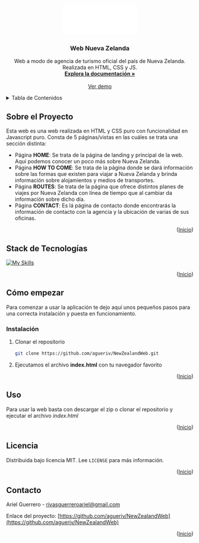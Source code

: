 <!-- Improved compatibility of back to top link: See: https://github.com/othneildrew/Best-README-Template/pull/73 -->

<a name="readme-top"></a>

<!--
*** Thanks for checking out the Best-README-Template. If you have a suggestion
*** that would make this better, please fork the repo and create a pull request
*** or simply open an issue with the tag "enhancement".
*** Don't forget to give the project a star!
*** Thanks again! Now go create something AMAZING! :D
-->

<!-- PROJECT LOGO -->
<br />
<div align="center">
  <a href="https://github.com/agueriv/">
    <img src="img/logoNZ.svg" alt="Logo" width="200" height="80">
  </a>

  <h3 align="center">Web Nueva Zelanda</h3>

  <p align="center">
    Web a modo de agencia de turismo oficial del país de Nueva Zelanda. Realizada en HTML, CSS y JS.
    <br />
    <a href="https://github.com/agueriv/NewZealandWeb/README.md"><strong>Explora la documentación »</strong></a>
    <br />
    <br />
    <a href="https://agueriv3110.ieszaidinvergeles.es/DIWEB/NewZealand/">Ver demo</a>
  </p>
</div>

<!-- TABLE OF CONTENTS -->
<details>
  <summary>Tabla de Contenidos</summary>
  <ol>
    <li>
      <a href="#sobre-el-proyecto">Sobre el Proyecto</a>
      <ul>
        <li><a href="#stack-de-tecnologías">Stack de Tecnologías</a></li>
      </ul>
    </li>
    <li>
      <a href="#cómo-empezar">Cómo empezar</a>
      <ul>
        <li><a href="#instalación">Instalación</a></li>
      </ul>
    </li>
    <li><a href="#uso">Uso</a></li>
    <li><a href="#licencia">Licencia</a></li>
    <li><a href="#contacto">Contacto</a></li>
  </ol>
</details>

<!-- ABOUT THE PROJECT -->

## Sobre el Proyecto

Esta web es una web realizada en HTML y CSS puro con funcionalidad en Javascript puro. Consta de 5 páginas/vistas en las cuáles se trata una sección distinta:
- Página **HOME**: Se trata de la página de landing y principal de la web. Aquí podemos conocer un poco más sobre Nueva Zelanda.
- Página **HOW TO COME**: Se trata de la página donde se dará información sobre las formas que existen para viajar a Nueva Zelanda y brinda información sobre alojamientos y medios de transportes.
- Página **ROUTES**: Se trata de la página que ofrece distintos planes de viajes por Nueva Zelanda con línea de tiempo que al cambiar da información sobre dicho día.
- Página **CONTACT**: Es lá página de contacto donde encontrarás la información de contacto con la agencia y la ubicación de varias de sus oficinas.

<p align="right">(<a href="#readme-top">Inicio</a>)</p>

## Stack de Tecnologías

[![My Skills](https://skillicons.dev/icons?i=html,css,js)](.)

<p align="right">(<a href="#readme-top">Inicio</a>)</p>

<!-- GETTING STARTED -->

## Cómo empezar

Para comenzar a usar la aplicación te dejo aquí unos pequeños pasos para una correcta instalación y puesta en funcionamiento.

### Instalación

1. Clonar el repositorio
    ```sh
    git clone https://github.com/agueriv/NewZealandWeb.git
    ```
2. Ejecutamos el archivo **index.html** con tu navegador favorito

<p align="right">(<a href="#readme-top">Inicio</a>)</p>

<!-- USAGE EXAMPLES -->

## Uso

Para usar la web basta con descargar el zip o clonar el repositorio y ejecutar el archivo *index.html*

<p align="right">(<a href="#readme-top">Inicio</a>)</p>

<!-- LICENSE -->

## Licencia

Distribuida bajo licencia MIT. Lee `LICENSE` para más información.

<p align="right">(<a href="#readme-top">Inicio</a>)</p>

<!-- CONTACT -->

## Contacto

Ariel Guerrero - rivasguerreroariel@gmail.com

Enlace del proyecto: [https://github.com/agueriv/NewZealandWeb](https://github.com/agueriv/NewZealandWeb)

<p align="right">(<a href="#readme-top">Inicio</a>)</p>
